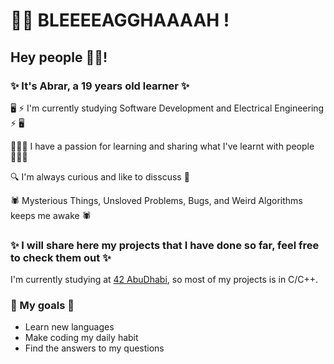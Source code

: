 


# 🧟‍♀️ BLEEEEAGGHAAAAH !
## Hey people ✌🏼!
### ✨ It's Abrar, a 19 years old learner ✨

🖥 ⚡️ I'm currently studying Software Development and Electrical Engineering ⚡️ 🖥

👩🏻‍💻 I have a passion for learning and sharing what I've learnt with people 👩🏻‍💻

🔍 I'm always curious and like to disscuss 🔎

🕷 Mysterious Things, Unsloved Problems, Bugs, and Weird Algorithms keeps me awake 🕷
                                    


### ✨ I will share here my projects that I have done so far, feel free to check them out ✨

I'm currently studying at [42 AbuDhabi](https://42abudhabi.ae/), so most of my projects is in C/C++.

### 🎯 My goals 🎯
- Learn new languages
- Make coding my daily habit
- Find the answers to my questions 

